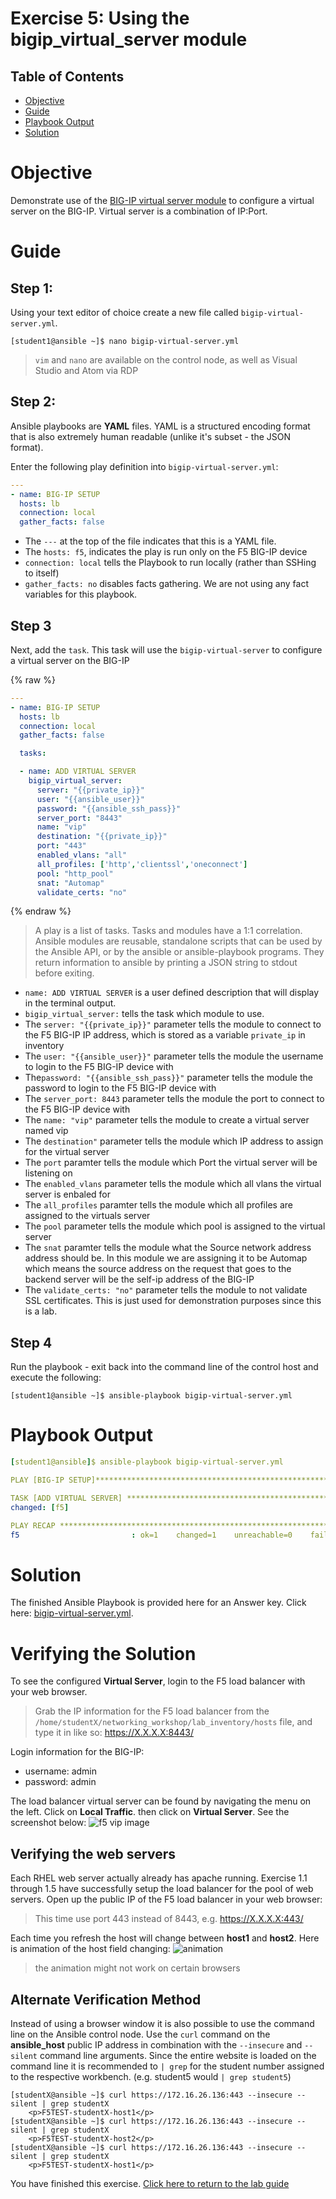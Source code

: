 # Exercise 5: Using the bigip_virtual_server module

## Table of Contents

- [Objective](#objective)
- [Guide](#guide)
- [Playbook Output](#playbook-output)
- [Solution](#solution)

# Objective

Demonstrate use of the [BIG-IP virtual server module](https://docs.ansible.com/ansible/latest/modules/bigip_virtual_server_module.html) to configure a virtual server on the BIG-IP. Virtual server is a combination of IP:Port.

# Guide

## Step 1:

Using your text editor of choice create a new file called `bigip-virtual-server.yml`.

```
[student1@ansible ~]$ nano bigip-virtual-server.yml
```

>`vim` and `nano` are available on the control node, as well as Visual Studio and Atom via RDP

## Step 2:

Ansible playbooks are **YAML** files. YAML is a structured encoding format that is also extremely human readable (unlike it's subset - the JSON format).

Enter the following play definition into `bigip-virtual-server.yml`:

``` yaml
---
- name: BIG-IP SETUP
  hosts: lb
  connection: local
  gather_facts: false
```

- The `---` at the top of the file indicates that this is a YAML file.
- The `hosts: f5`,  indicates the play is run only on the F5 BIG-IP device
- `connection: local` tells the Playbook to run locally (rather than SSHing to itself)
- `gather_facts: no` disables facts gathering.  We are not using any fact variables for this playbook.

## Step 3

Next, add the `task`. This task will use the `bigip-virtual-server` to configure a virtual server on the BIG-IP

{% raw %}

``` yaml
---
- name: BIG-IP SETUP
  hosts: lb
  connection: local
  gather_facts: false

  tasks:

  - name: ADD VIRTUAL SERVER
    bigip_virtual_server:
      server: "{{private_ip}}"
      user: "{{ansible_user}}"
      password: "{{ansible_ssh_pass}}"
      server_port: "8443"
      name: "vip"
      destination: "{{private_ip}}"
      port: "443"
      enabled_vlans: "all"
      all_profiles: ['http','clientssl','oneconnect']
      pool: "http_pool"
      snat: "Automap"
      validate_certs: "no"
```

{% endraw %}

>A play is a list of tasks. Tasks and modules have a 1:1 correlation.  Ansible modules are reusable, standalone scripts that can be used by the Ansible API, or by the ansible or ansible-playbook programs. They return information to ansible by printing a JSON string to stdout before exiting.

- `name: ADD VIRTUAL SERVER` is a user defined description that will display in the terminal output.
- `bigip_virtual_server:` tells the task which module to use.
- The `server: "{{private_ip}}"` parameter tells the module to connect to the F5 BIG-IP IP address, which is stored as a variable `private_ip` in inventory
- The `user: "{{ansible_user}}"` parameter tells the module the username to login to the F5 BIG-IP device with
- The`password: "{{ansible_ssh_pass}}"` parameter tells the module the password to login to the F5 BIG-IP device with
- The `server_port: 8443` parameter tells the module the port to connect to the F5 BIG-IP device with
- The `name: "vip"` parameter tells the module to create a virtual server named vip
- The `destination"` parameter tells the module which IP address to assign for the virtual server
- The `port` paramter tells the module which Port the virtual server will be listening on
- The `enabled_vlans` parameter tells the module which all vlans the virtual server is enbaled for
- The `all_profiles` paramter tells the module which all profiles are assigned to the virtuals server
- The `pool` parameter tells the module which pool is assigned to the virtual server
- The `snat` paramter tells the module what the Source network address address should be. In this module we are assigning it to be Automap which means the source address on the request that goes to the backend server will be the self-ip address of the BIG-IP
- The `validate_certs: "no"` parameter tells the module to not validate SSL certificates.  This is just used for demonstration purposes since this is a lab.

## Step 4

Run the playbook - exit back into the command line of the control host and execute the following:

```
[student1@ansible ~]$ ansible-playbook bigip-virtual-server.yml
```

# Playbook Output

```yaml
[student1@ansible]$ ansible-playbook bigip-virtual-server.yml

PLAY [BIG-IP SETUP]*************************************************************

TASK [ADD VIRTUAL SERVER] ******************************************************
changed: [f5]

PLAY RECAP *********************************************************************
f5                         : ok=1    changed=1    unreachable=0    failed=0
```

# Solution

The finished Ansible Playbook is provided here for an Answer key.  Click here: [bigip-virtual-server.yml](https://github.com/network-automation/linklight/blob/master/exercises/ansible_f5/1.5-add-virtual-server/bigip-virtual-server.yml).

# Verifying the Solution

To see the configured **Virtual Server**, login to the F5 load balancer with your web browser.  

>Grab the IP information for the F5 load balancer from the `/home/studentX/networking_workshop/lab_inventory/hosts` file, and type it in like so: https://X.X.X.X:8443/

Login information for the BIG-IP:
- username: admin
- password: admin

The load balancer virtual server can be found by navigating the menu on the left.  Click on **Local Traffic**. then click on **Virtual Server**.  See the screenshot below:
![f5 vip image](f5vip.png)

## Verifying the web servers

Each RHEL web server actually already has apache running.  Exercise 1.1 through 1.5 have successfully setup the load balancer for the pool of web servers.  Open up the public IP of the F5 load balancer in your web browser:

>This time use port 443 instead of 8443, e.g. https://X.X.X.X:443/

Each time you refresh the host will change between **host1** and **host2**. Here is animation of the host field changing:
![animation](animation.gif)
>the animation might not work on certain browsers

## Alternate Verification Method

Instead of using a browser window it is also possible to use the command line on the Ansible control node. Use the `curl` command on the **ansible_host** public IP address in combination with the `--insecure` and `--silent` command line arguments.  Since the entire website is loaded on the command line it is recommended to `| grep` for the student number assigned to the respective workbench. (e.g. student5 would `| grep student5`)

```
[studentX@ansible ~]$ curl https://172.16.26.136:443 --insecure --silent | grep studentX
    <p>F5TEST-studentX-host1</p>
[studentX@ansible ~]$ curl https://172.16.26.136:443 --insecure --silent | grep studentX
    <p>F5TEST-studentX-host2</p>
[studentX@ansible ~]$ curl https://172.16.26.136:443 --insecure --silent | grep studentX
    <p>F5TEST-studentX-host1</p>
```


You have finished this exercise.  [Click here to return to the lab guide](../README.md)
